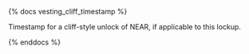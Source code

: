 {% docs vesting_cliff_timestamp %}

Timestamp for a cliff-style unlock of NEAR, if applicable to this lockup.

{% enddocs %}
